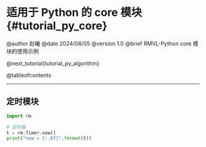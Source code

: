 适用于 Python 的 core 模块 {#tutorial_py_core}
=======================

@author 赵曦
@date 2024/08/05
@version 1.0
@brief RMVL-Python core 模块的使用示例

@next_tutorial{tutorial_py_algorithm}

@tableofcontents

------

## 定时模块

```python
import rm

# 定时器
t = rm.Timer.now()
print("now = {:.6f}".format(t))
```
